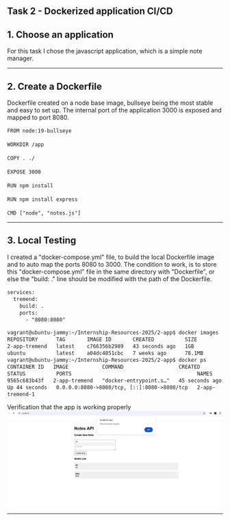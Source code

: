 ## Task 2 - Dockerized application CI/CD

## 1. Choose an application

For this task I chose the javascript application, which is a simple note manager.

---

## 2. Create a Dockerfile

Dockerfile created on a node base image, bullseye being the most stable and easy to set up. The internal port of the application 3000 is exposed and mapped to port 8080.

```
FROM node:19-bullseye

WORKDIR /app

COPY . ./

EXPOSE 3000

RUN npm install

RUN npm install express

CMD ["node", "notes.js"]
```

---

## 3. Local Testing

I created a "docker-compose.yml" file, to build the local Dockerfile image and to auto map the ports 8080 to 3000. The condition to work, is to store this "docker-compose.yml" file in the same directory with "Dockerfile", or else the "build: ." line should be modified with the path of the Dockerfile.

```
services:
  tremend:
    build: .
    ports:
      - "8080:8080"
```


```
vagrant@ubuntu-jammy:~/Internship-Resources-2025/2-app$ docker images
REPOSITORY      TAG       IMAGE ID       CREATED          SIZE
2-app-tremend   latest    c766356b2989   43 seconds ago   1GB
ubuntu          latest    a04dc4851cbc   7 weeks ago      78.1MB
vagrant@ubuntu-jammy:~/Internship-Resources-2025/2-app$ docker ps
CONTAINER ID   IMAGE           COMMAND                  CREATED          STATUS          PORTS                                         NAMES
9565c683b43f   2-app-tremend   "docker-entrypoint.s…"   45 seconds ago   Up 44 seconds   0.0.0.0:8080->8080/tcp, [::]:8080->8080/tcp   2-app-tremend-1
```

Verification that the app is working properly
![Notes API test](results/notes_api.png)

---


